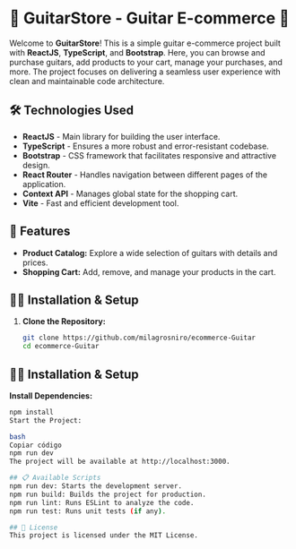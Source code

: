 # 🎸 GuitarStore - Guitar E-commerce 🎸

Welcome to **GuitarStore**! This is a simple guitar e-commerce project built with **ReactJS**, **TypeScript**, and **Bootstrap**. Here, you can browse and purchase guitars, add products to your cart, manage your purchases, and more. The project focuses on delivering a seamless user experience with clean and maintainable code architecture.

## 🛠️ Technologies Used

- **ReactJS** - Main library for building the user interface.
- **TypeScript** - Ensures a more robust and error-resistant codebase.
- **Bootstrap** - CSS framework that facilitates responsive and attractive design.
- **React Router** - Handles navigation between different pages of the application.
- **Context API** - Manages global state for the shopping cart.
- **Vite** - Fast and efficient development tool.

## 🚀 Features

- **Product Catalog:** Explore a wide selection of guitars with details and prices.
- **Shopping Cart:** Add, remove, and manage your products in the cart.


## 🧑‍💻 Installation & Setup

1. **Clone the Repository:**
   ```bash
   git clone https://github.com/milagrosniro/ecommerce-Guitar
   cd ecommerce-Guitar

## 🧑‍💻 Installation & Setup

**Install Dependencies:**

```bash
npm install
Start the Project:

bash
Copiar código
npm run dev
The project will be available at http://localhost:3000.

## 📋 Available Scripts
npm run dev: Starts the development server.
npm run build: Builds the project for production.
npm run lint: Runs ESLint to analyze the code.
npm run test: Runs unit tests (if any).

## 📝 License
This project is licensed under the MIT License.
